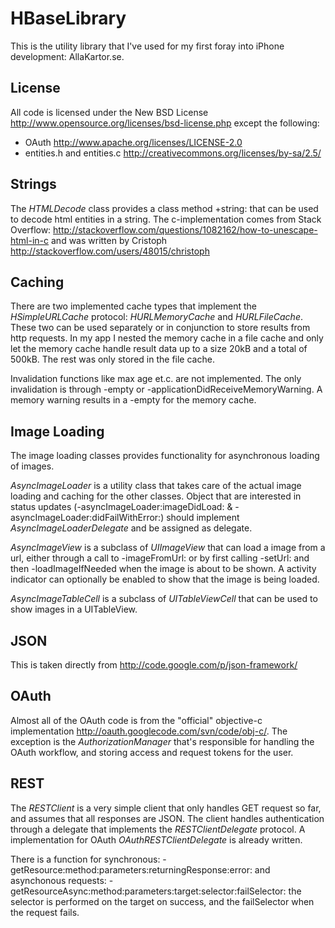 HBaseLibrary
=============================

This is the utility library that I've used for my first foray into iPhone development: AllaKartor.se.

License
-----------------------------

All code is licensed under the New BSD License http://www.opensource.org/licenses/bsd-license.php except the following:

* OAuth http://www.apache.org/licenses/LICENSE-2.0
* entities.h and entities.c http://creativecommons.org/licenses/by-sa/2.5/

Strings
-----------------------------

The _HTMLDecode_ class provides a class method +string: that can be used to decode html entities in a string. The c-implementation comes from Stack Overflow: http://stackoverflow.com/questions/1082162/how-to-unescape-html-in-c and was written by Cristoph http://stackoverflow.com/users/48015/christoph

Caching
-----------------------------

There are two implemented cache types that implement the _HSimpleURLCache_ protocol: _HURLMemoryCache_ and _HURLFileCache_. These two can be used separately or in conjunction to store results from http requests. In my app I nested the memory cache in a file cache and only let the memory cache handle result data up to a size 20kB and a total of 500kB. The rest was only stored in the file cache.

Invalidation functions like max age et.c. are not implemented. The only invalidation is through -empty or -applicationDidReceiveMemoryWarning. A memory warning results in a -empty for the memory cache.

Image Loading
-----------------------------

The image loading classes provides functionality for asynchronous loading of images. 

_AsyncImageLoader_ is a utility class that takes care of the actual image loading and caching for the other classes. Object that are interested in status updates (-asyncImageLoader:imageDidLoad: & -asyncImageLoader:didFailWithError:) should implement _AsyncImageLoaderDelegate_ and be assigned as delegate.

_AsyncImageView_ is a subclass of _UIImageView_ that can load a image from a url, either through a call to -imageFromUrl: or by first calling -setUrl: and then -loadImageIfNeeded when the image is about to be shown. A activity indicator can optionally be enabled to show that the image is being loaded.

_AsyncImageTableCell_ is a subclass of _UITableViewCell_ that can be used to show images in a UITableView.

JSON
-----------------------------

This is taken directly from http://code.google.com/p/json-framework/

OAuth
-----------------------------

Almost all of the OAuth code is from the "official" objective-c implementation http://oauth.googlecode.com/svn/code/obj-c/. The exception is the _AuthorizationManager_ that's responsible for handling the OAuth workflow, and storing access and request tokens for the user.

REST
-----------------------------

The _RESTClient_ is a very simple client that only handles GET request so far, and assumes that all responses are JSON. The client handles authentication through a delegate that implements the _RESTClientDelegate_ protocol. A implementation for OAuth _OAuthRESTClientDelegate_ is already written.

There is a function for synchronous: -getResource:method:parameters:returningResponse:error: and asynchonous requests: -getResourceAsync:method:parameters:target:selector:failSelector: the selector is performed on the target on success, and the failSelector when the request fails.